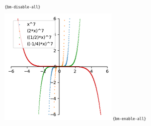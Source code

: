 `{bm-disable-all}`

![Graph(s) of x^7,(2*x)^7,((1/2)*x)^7,((-1/4)*x)^7](calculus_8cdc47bb24f52a15e7ca7eed75eca2c4.png)
`{bm-enable-all}`

